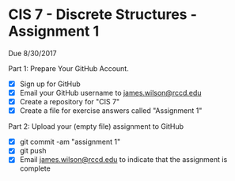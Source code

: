 # CIS 7 - Discrete Structures - Assignment 1
Due 8/30/2017

Part 1: Prepare Your GitHub Account.

  - [X]  Sign up for GitHub
  - [X]  Email your GitHub username to james.wilson@rccd.edu
  - [X]  Create a repository for "CIS 7"
  - [X]  Create a file for exercise answers called "Assignment 1"
  
Part 2: Upload your (empty file) assignment to GitHub

  - [X] git commit -am "assignment 1"
  - [X] git push
  - [X] Email james.wilson@rccd.edu to indicate that the assignment is complete
